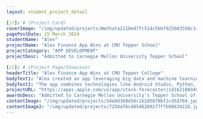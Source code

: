 ```yaml
---
layout: student_project_detail

[//]: # (Project Card)
coverImage: "/img/updated/projects/WeChata2118ed7fc514c5bbf925b83558c14ba.jpg"
pagePostDate: 25 March 2024
studentName: "Alex"
projectName: "Alex Finance App Wins at CMU Tepper School"
projectCategory: "APP DEVELOPMENT"
projectDesc: "Admitted to Carnegie Mellon University Tepper School"

[//]: # (Project Page/Showcase)
headerTitle: "Alex Finance App Wins at CMU Tepper College"
bodyText1: "Alex created an app leveraging big data and machine learning to forecast stock market movements, helping ordinary investors understand the impact of various factors such as economy, politics, and regulation."
bodyText2: "The app combines technologies like Android Studio, Python, Google Firebase, and AWS cloud computing for precision and ease of use. By processing extensive social media data with advanced algorithms, Alex's team has surpassed traditional trading approaches."
projectURL: "https://apps.apple.com/us/app/stock-forecaster/id1621803400"
awardsDesc: "Admitted to Carnegie Mellon University's Tepper School of Business"
contentImage: "/img/updated/projects/54e8d368e50c1b105870bf2cd5d704.jpg"
contentImage2: "/img/updated/projects/7250af6c48546209277ffb9863422b.jpg"
---
```

